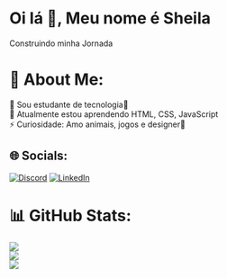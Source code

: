 # Oi lá 👋, Meu nome é Sheila

Construindo minha Jornada
# 💫 About Me:
🔭 Sou estudante de tecnologia💜<br>🌱 Atualmente estou aprendendo HTML, CSS, JavaScript<br>⚡ Curiosidade: Amo animais, jogos e designer🎨


## 🌐 Socials:
[![Discord](https://img.shields.io/badge/Discord-%237289DA.svg?logo=discord&logoColor=white)](https://discord.gg/sheila#3977) [![LinkedIn](https://img.shields.io/badge/LinkedIn-%230077B5.svg?logo=linkedin&logoColor=white)](https://linkedin.com/in/https://www.linkedin.com/in/sheila-olliveira/) 

# 📊 GitHub Stats:
![](https://github-readme-stats.vercel.app/api?username=sheila-oliveira&theme=ayu-mirage&hide_border=false&include_all_commits=false&count_private=false)<br/>
![](https://github-readme-streak-stats.herokuapp.com/?user=sheila-oliveira&theme=ayu-mirage&hide_border=false)<br/>
![](https://github-readme-stats.vercel.app/api/top-langs/?username=sheila-oliveira&theme=ayu-mirage&hide_border=false&include_all_commits=false&count_private=false&layout=compact)

<!-- Proudly created with GPRM ( https://gprm.itsvg.in ) -->
